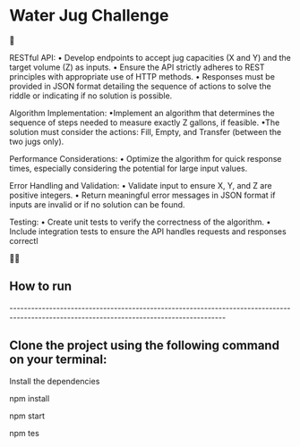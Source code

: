 ## <h1>Water Jug Challenge</h1>🫗

</p>RESTful API:
• Develop endpoints to accept jug capacities (X and Y) and the target volume (Z) as inputs.
• Ensure the API strictly adheres to REST principles with appropriate use of HTTP 
methods.
• Responses must be provided in JSON format detailing the sequence of actions to solve 
the riddle or indicating if no solution is possible.</p>

<p>Algorithm Implementation:
•Implement an algorithm that determines the sequence of steps needed to measure 
exactly Z gallons, if feasible.
•The solution must consider the actions: Fill, Empty, and Transfer (between the two jugs 
only).</p>

<p>Performance Considerations:
• Optimize the algorithm for quick response times, especially considering the potential for 
large input values.</p>

<p>Error Handling and Validation:
• Validate input to ensure X, Y, and Z are positive integers.
• Return meaningful error messages in JSON format if inputs are invalid or if no solution 
can be found.</p>

<p>Testing:
• Create unit tests to verify the correctness of the algorithm.
• Include integration tests to ensure the API handles requests and responses correctl</p>
🏃🏻<h2>How to run</h2>
------------------------------------------------------------------------------------------------------------------------------------------
<h2>Clone the project using the following command on your terminal:</h2>

<p>Install the dependencies</p>

<p>npm install</p>

<p>npm start</p>

<p>npm tes</p>
